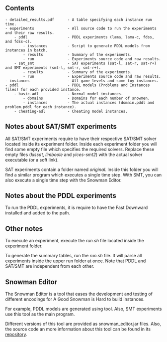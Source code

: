 ## Contents
    - detailed_results.pdf      - A table specifying each instance run time.
    - experiments               - All source code to run the experiments and their raw results.
        - pddl                  - PDDL experiments (lama, lama-c, fdss, and fdss-c).
            - instances         - Script to generate PDDL models from instances in batch.
            - results           - Summary of the experiments.
            - run               - Experiments source code and raw results.  
        - sat_smt               - SAT experiments (sat-l, sat-r, sat-r+) and SMT experiments (smt-l, smt-r, smt-r+).
            - results           - Summary of the experiments.
            - run               - Experiments source code and raw results.
    - instances                 - All game levels and some toy instances.
    - pddl                      - PDDL models (Problems and Instances files) for each provided instance.
        - basic-adl             - Normal model instances.
            - domains           - Domains for each number of snowmen.
            - instances         - The actual instances (domain.pddl and problem.pddl for each instance).
        - cheating-adl          - Cheating model instances.


## Notes about SAT/SMT experiments
All SAT/SMT experiments require to have their respective SAT/SMT solver located inside its experiment folder. Inside each experiment folder you will find some empty file which specifies the required solvers. Replace these empty files (*kissat*, *limboole* and *yices-smt2*) with the actual solver executable (or a soft link).

SAT experiments contain a folder named *original*. Inside this folder you will find a similar program which executes a single time step. With SMT, you can also execute a single time step with the Snowman Editor. 


## Notes about the PDDL experiments
To run the PDDL experiments, it is require to have the Fast Downward installed and added to the path.


## Other notes
To execute an experiment, execute the *run.sh* file located inside the experiment folder.

To generate the summary tables, run the *run.sh* file. It will parse all experiments inside the upper run folder at once. Note that PDDL and SAT/SMT are independent from each other.


## Snowman Editor
The Snowman Editor is a tool that eases the development and testing of different encodings for A Good Snowman is Hard to build instances.

For example, PDDL models are generated using tool. Also, SMT experiments use this tool as the main program.

Different versions of this tool are provided as snowman_editor.jar files. Also, the source code an more information about this tool can be found in its [repository](https://github.com/GerardMT/Snowman-Editor).